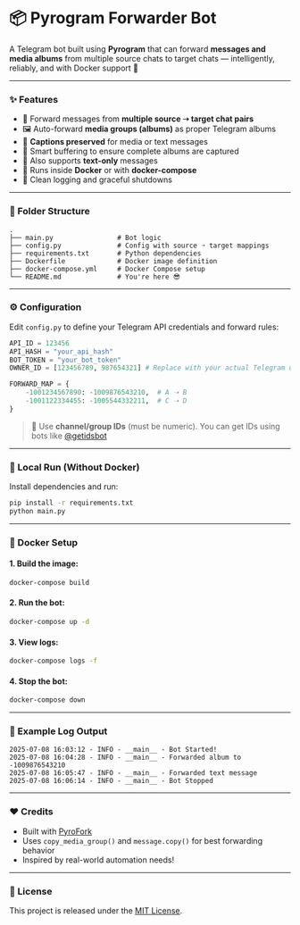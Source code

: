 # 📦 Pyrogram Forwarder Bot

A Telegram bot built using **Pyrogram** that can forward **messages and media albums** from multiple source chats to target chats — intelligently, reliably, and with Docker support 🚀

---

### ✨ Features

- 🔄 Forward messages from **multiple source ➝ target chat pairs**
- 🖼️ Auto-forward **media groups (albums)** as proper Telegram albums
- 📝 **Captions preserved** for media or text messages
- 🧠 Smart buffering to ensure complete albums are captured
- 💬 Also supports **text-only** messages
- 🐳 Runs inside **Docker** or with **docker-compose**
- 🔐 Clean logging and graceful shutdowns

---

### 📁 Folder Structure

```
.
├── main.py                # Bot logic
├── config.py              # Config with source ➝ target mappings
├── requirements.txt       # Python dependencies
├── Dockerfile             # Docker image definition
├── docker-compose.yml     # Docker Compose setup
└── README.md              # You're here 😎
```

---

### ⚙️ Configuration

Edit `config.py` to define your Telegram API credentials and forward rules:

```python
API_ID = 123456
API_HASH = "your_api_hash"
BOT_TOKEN = "your_bot_token"
OWNER_ID = [123456789, 987654321] # Replace with your actual Telegram user IDs

FORWARD_MAP = {
    -1001234567890: -1009876543210,  # A ➝ B
    -1001122334455: -1005544332211,  # C ➝ D
}
```

> 🔁 Use **channel/group IDs** (must be numeric). You can get IDs using bots like [@getidsbot](https://t.me/getidsbot)

---

### 🐍 Local Run (Without Docker)

Install dependencies and run:

```bash
pip install -r requirements.txt
python main.py
```

---

### 🐳 Docker Setup

#### 1. Build the image:
```bash
docker-compose build
```

#### 2. Run the bot:
```bash
docker-compose up -d
```

#### 3. View logs:
```bash
docker-compose logs -f
```

#### 4. Stop the bot:
```bash
docker-compose down
```

---

### 📝 Example Log Output

```
2025-07-08 16:03:12 - INFO - __main__ - Bot Started!
2025-07-08 16:04:28 - INFO - __main__ - Forwarded album to -1009876543210
2025-07-08 16:05:47 - INFO - __main__ - Forwarded text message
2025-07-08 16:06:14 - INFO - __main__ - Bot Stopped
```

---

### ❤️ Credits

- Built with [PyroFork](https://pyrofork.wulan17.dev/main/)
- Uses `copy_media_group()` and `message.copy()` for best forwarding behavior
- Inspired by real-world automation needs!

---

### 📜 License

This project is released under the [MIT License](LICENSE).
